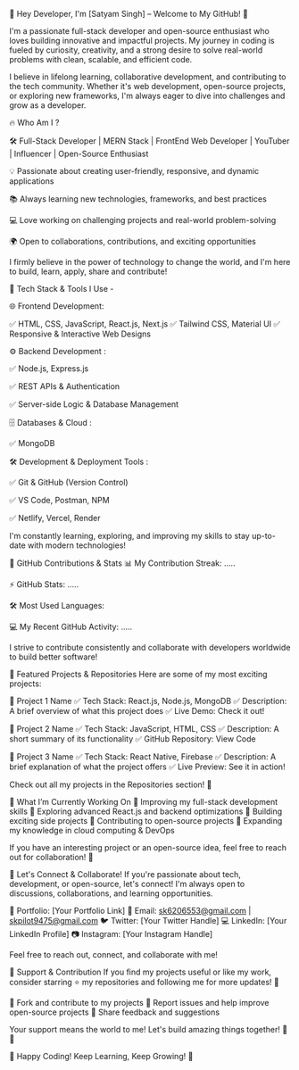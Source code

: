 🚀 Hey Developer, I'm [Satyam Singh] – Welcome to My GitHub! 👋

I'm a passionate full-stack developer and open-source enthusiast who loves building innovative and impactful projects. My journey in coding is fueled by curiosity, creativity, and a strong desire to solve real-world problems with clean, scalable, and efficient code.

I believe in lifelong learning, collaborative development, and contributing to the tech community. Whether it's web development, open-source projects, or exploring new frameworks, I'm always eager to dive into challenges and grow as a developer.

🔥 Who Am I ?

🛠 Full-Stack Developer | MERN Stack | FrontEnd Web Developer | YouTuber | Influencer | Open-Source Enthusiast 

💡 Passionate about creating user-friendly, responsive, and dynamic applications

📚 Always learning new technologies, frameworks, and best practices

💻 Love working on challenging projects and real-world problem-solving

🌍 Open to collaborations, contributions, and exciting opportunities


I firmly believe in the power of technology to change the world, and I'm here to build, learn, apply, share and contribute!


🚀 Tech Stack & Tools I Use - 

🌐 Frontend Development:

✅ HTML, CSS, JavaScript, React.js, Next.js
✅ Tailwind CSS, Material UI
✅ Responsive & Interactive Web Designs


⚙️ Backend Development :

✅ Node.js, Express.js

✅ REST APIs & Authentication

✅ Server-side Logic & Database Management


🗄 Databases & Cloud :

✅ MongoDB


🛠 Development & Deployment Tools :

✅ Git & GitHub (Version Control)

✅ VS Code, Postman, NPM

✅ Netlify, Vercel, Render


I'm constantly learning, exploring, and improving my skills to stay up-to-date with modern technologies!

📌 GitHub Contributions & Stats
📊 My Contribution Streak: .....

⚡ GitHub Stats: .....

🛠 Most Used Languages:

💻 My Recent GitHub Activity: .....

I strive to contribute consistently and collaborate with developers worldwide to build better software!

🚀 Featured Projects & Repositories
Here are some of my most exciting projects:

🌟 Project 1 Name
✅ Tech Stack: React.js, Node.js, MongoDB
✅ Description: A brief overview of what this project does
✅ Live Demo: Check it out!

🌟 Project 2 Name
✅ Tech Stack: JavaScript, HTML, CSS
✅ Description: A short summary of its functionality
✅ GitHub Repository: View Code

🌟 Project 3 Name
✅ Tech Stack: React Native, Firebase
✅ Description: A brief explanation of what the project offers
✅ Live Preview: See it in action!

Check out all my projects in the Repositories section! 🚀

🎯 What I’m Currently Working On
🔹 Improving my full-stack development skills
🔹 Exploring advanced React.js and backend optimizations
🔹 Building exciting side projects
🔹 Contributing to open-source projects
🔹 Expanding my knowledge in cloud computing & DevOps

If you have an interesting project or an open-source idea, feel free to reach out for collaboration! 🚀

🤝 Let's Connect & Collaborate!
If you're passionate about tech, development, or open-source, let's connect! I'm always open to discussions, collaborations, and learning opportunities.

💼 Portfolio: [Your Portfolio Link]
📧 Email: sk6206553@gmail.com | skpilot9475@gmail.com
🐦 Twitter: [Your Twitter Handle]
💻 LinkedIn: [Your LinkedIn Profile]
📷 Instagram: [Your Instagram Handle]

Feel free to reach out, connect, and collaborate with me!

🌟 Support & Contribution
If you find my projects useful or like my work, consider starring ⭐ my repositories and following me for more updates! 🚀

🔹 Fork and contribute to my projects
🔹 Report issues and help improve open-source projects
🔹 Share feedback and suggestions

Your support means the world to me! Let's build amazing things together! 💙✨

🚀 Happy Coding! Keep Learning, Keep Growing! 🚀

